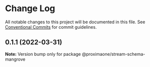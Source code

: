 # Change Log

All notable changes to this project will be documented in this file.
See [Conventional Commits](https://conventionalcommits.org) for commit guidelines.

## 0.1.1 (2022-03-31)

**Note:** Version bump only for package @proximaone/stream-schema-mangrove
